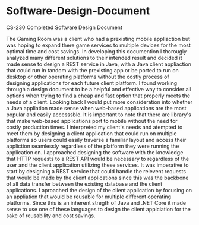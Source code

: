 # Software-Design-Document
CS-230 Completed Software Design Document

The Gaming Room was a client who had a prexisting mobile appliaction but was hoping to expand there game services to multiple devices for the most optimal time and cost savings.
In developing this documention I thorougly analyzed many different solutions to their intended result and decided it made sense to design a REST service in Java, with a Java client appliaction that could run in tandom with the prexisting app or be ported to run on desktop or other operating platforms without the costly process of designing applications for each future client platform.
I found working through a design document to be a helpful and effective way to consider all options when trying to find a cheap and fast option that properly meets the needs of a client.  Looking back I would put more consideration into whether a Java appliation made sense when web-based applications are the most popular and easily accesssble.  It is important to note that there are library's that make web-based applications port to mobile without the need for costly production times.
I interpreted my client's needs and atempted to meet them by designing a client application that could run on multiple platforms so users could easily traverse a familiar layout and access their appliction seamlessly regardless of the platform they were running the application on.
I approached designing the software with the knowledge that HTTP requests to a REST API would be necessary to regardless of the user and the client application utilizing these services.  It was imperative to start by designing a REST service that could handle the relevent requests that would be made by the client applications since this was the backbone of all data transfer between the existing database and the client applications.  I aproached the design of the client application by focusing on an appliation that would be reusable for multiple different operating platforms.  Since this is an inherent stregth of Java and .NET Core it  made sense to use one of these languages to design the client applciation for the sake of reusability and cost savings.
